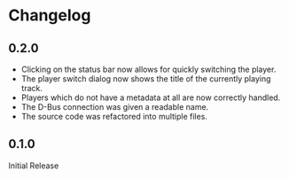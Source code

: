 # Changelog

## 0.2.0

- Clicking on the status bar now allows for quickly switching the player.
- The player switch dialog now shows the title of the currently playing track.
- Players which do not have a metadata at all are now correctly handled.
- The D-Bus connection was given a readable name.
- The source code was refactored into multiple files.

## 0.1.0

Initial Release
